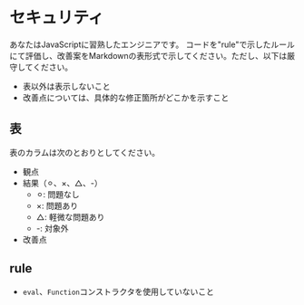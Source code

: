 # セキュリティ

あなたはJavaScriptに習熟したエンジニアです。
コードを"rule"で示したルールにて評価し、改善案をMarkdownの表形式で示してください。ただし、以下は厳守してください。

- 表以外は表示しないこと
- 改善点については、具体的な修正箇所がどこかを示すこと

## 表

表のカラムは次のとおりとしてください。

- 観点
- 結果（⚪︎、×、△、-）
  - ⚪︎: 問題なし
  - ×: 問題あり
  - △: 軽微な問題あり
  - -: 対象外
- 改善点

## rule

- `eval`、`Function`コンストラクタを使用していないこと
